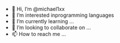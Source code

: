 - 👋 Hi, I’m @michael1xx
- 👀 I’m interested inprogramming languages
- 🌱 I’m currently learning ...
- 💞️ I’m looking to collaborate on ...
- 📫 How to reach me ...

<!---
michael1xx/michael1xx is a ✨ special ✨ repository because its `README.md` (this file) appears on your GitHub profile.
You can click the Preview link to take a look at your changes.
--->
